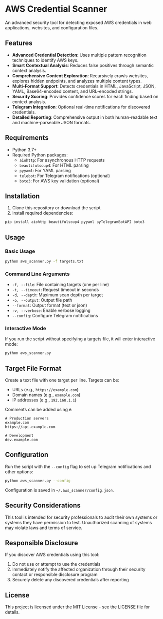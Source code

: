 # AWS Credential Scanner

An advanced security tool for detecting exposed AWS credentials in web applications, websites, and configuration files.

## Features

- **Advanced Credential Detection**: Uses multiple pattern recognition techniques to identify AWS keys.
- **Smart Contextual Analysis**: Reduces false positives through semantic context analysis.
- **Comprehensive Content Exploration**: Recursively crawls websites, explores hidden endpoints, and analyzes multiple content types.
- **Multi-Format Support**: Detects credentials in HTML, JavaScript, JSON, YAML, Base64-encoded content, and URL-encoded strings.
- **Security Scoring**: Provides confidence scores for each finding based on context analysis.
- **Telegram Integration**: Optional real-time notifications for discovered credentials.
- **Detailed Reporting**: Comprehensive output in both human-readable text and machine-parseable JSON formats.

## Requirements

- Python 3.7+
- Required Python packages:
  - `aiohttp`: For asynchronous HTTP requests
  - `beautifulsoup4`: For HTML parsing
  - `pyyaml`: For YAML parsing
  - `telebot`: For Telegram notifications (optional)
  - `boto3`: For AWS key validation (optional)

## Installation

1. Clone this repository or download the script
2. Install required dependencies:

```bash
pip install aiohttp beautifulsoup4 pyyaml pyTelegramBotAPI boto3
```

## Usage

### Basic Usage

```bash
python aws_scanner.py -f targets.txt
```

### Command Line Arguments

- `-f, --file`: File containing targets (one per line)
- `-t, --timeout`: Request timeout in seconds
- `-d, --depth`: Maximum scan depth per target
- `-o, --output`: Output file path
- `--format`: Output format (text or json)
- `-v, --verbose`: Enable verbose logging
- `--config`: Configure Telegram notifications

### Interactive Mode

If you run the script without specifying a targets file, it will enter interactive mode:

```bash
python aws_scanner.py
```

## Target File Format

Create a text file with one target per line. Targets can be:
- URLs (e.g., `https://example.com`)
- Domain names (e.g., `example.com`)
- IP addresses (e.g., `192.168.1.1`)

Comments can be added using `#`:

```
# Production servers
example.com
https://api.example.com

# Development
dev.example.com
```

## Configuration

Run the script with the `--config` flag to set up Telegram notifications and other options:

```bash
python aws_scanner.py --config
```

Configuration is saved in `~/.aws_scanner/config.json`.

## Security Considerations

This tool is intended for security professionals to audit their own systems or systems they have permission to test. Unauthorized scanning of systems may violate laws and terms of service.

## Responsible Disclosure

If you discover AWS credentials using this tool:

1. Do not use or attempt to use the credentials
2. Immediately notify the affected organization through their security contact or responsible disclosure program
3. Securely delete any discovered credentials after reporting

## License

This project is licensed under the MIT License - see the LICENSE file for details.
